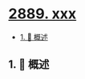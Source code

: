 # [2889. xxx](https://github.com/Tdahuyou/TNotes.leetcode/tree/main/notes/2889.%20xxx)

<!-- region:toc -->

- [1. 📝 概述](#1--概述)

<!-- endregion:toc -->

## 1. 📝 概述
